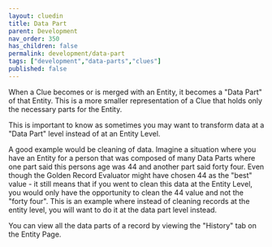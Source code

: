 ```yaml
---
layout: cluedin
title: Data Part
parent: Development
nav_order: 350
has_children: false
permalink: development/data-part
tags: ["development","data-parts","clues"]
published: false
---
```


When a Clue becomes or is merged with an Entity, it becomes a "Data Part" of that Entity. This is a more smaller representation of a Clue that holds only the necessary parts for the Entity. 

This is important to know as sometimes you may want to transform data at a "Data Part" level instead of at an Entity Level. 

A good example would be cleaning of data. Imagine a situation where you have an Entity for a person that was composed of many Data Parts where one part said this persons age was 44 and another part said forty four. Even though the Golden Record Evaluator might have chosen 44 as the "best" value - it still means that if you went to clean this data at the Entity Level, you would only have the opportunity to clean the 44 value and not the "forty four". This is an example where instead of cleaning records at the entity level, you will want to do it at the data part level instead. 

You can view all the data parts of a record by viewing the "History" tab on the Entity Page. 